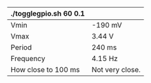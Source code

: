 
|./togglegpio.sh 60 0.1|            |
|----------------------|------------|
|Vmin| -190 mV |
|Vmax| 3.44 V |
|Period| 240 ms|
|Frequency| 4.15 Hz|
|How close to 100 ms| Not very close.|

